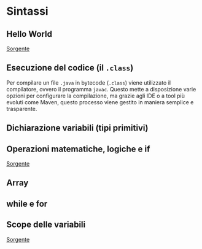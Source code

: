 Sintassi
========

Hello World
-------

[Sorgente](CorsoJava/src/HelloWorld.java)

Esecuzione del codice (il `.class`)
-------
Per compilare un file `.java` in bytecode (`.class`) viene utilizzato il compilatore, ovvero il programma `javac`. Questo mette a disposizione varie opzioni per configurare la compilazione, ma grazie agli IDE o a tool più evoluti come Maven, questo processo viene gestito in maniera semplice e trasparente.

Dichiarazione variabili (tipi primitivi)
--------
Operazioni matematiche, logiche e if
--------
[Sorgente](CorsoJava/src/it/r/corsi/java/lezione1/Operazioni.java)

Array
-----
while e for
-----
Scope delle variabili
-----

[Sorgente](CorsoJava/src/it/r/corsi/java/lezione1/Array.java)
